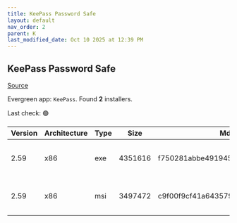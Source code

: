 ```yaml
---
title: KeePass Password Safe
layout: default
nav_order: 2
parent: K
last_modified_date: Oct 10 2025 at 12:39 PM
---
```


## KeePass Password Safe

[Source](https://keepass.info/)

Evergreen app: `KeePass`. Found **2** installers.

Last check: 🟢

| Version | Architecture | Type | Size    | Md5                              | FileName               | URI                                                                                                                                                                                                              |
| ------- | ------------ | ---- | ------- | -------------------------------- | ---------------------- | ---------------------------------------------------------------------------------------------------------------------------------------------------------------------------------------------------------------- |
| 2.59    | x86          | exe  | 4351616 | f750281abbe4919455275ab5f5e6185c | KeePass-2.59-Setup.exe | [https://ixpeering.dl.sourceforge.net/project/keepass/KeePass%202.x/2.59/KeePass-2.59-Setup.exe?viasf=1](https://ixpeering.dl.sourceforge.net/project/keepass/KeePass%202.x/2.59/KeePass-2.59-Setup.exe?viasf=1) |
| 2.59    | x86          | msi  | 3497472 | c9f00f9cf41a6435797325dcc61c59b8 | KeePass-2.59.msi       | [https://ixpeering.dl.sourceforge.net/project/keepass/KeePass%202.x/2.59/KeePass-2.59.msi?viasf=1](https://ixpeering.dl.sourceforge.net/project/keepass/KeePass%202.x/2.59/KeePass-2.59.msi?viasf=1)             |
